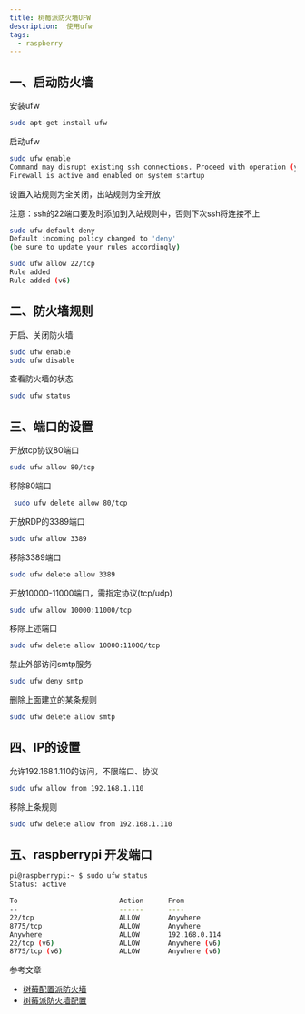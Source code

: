 ```yaml
---
title: 树莓派防火墙UFW
description:  使用ufw
tags:
  - raspberry
---
```


## 一、启动防火墙

安装ufw

```sh
sudo apt-get install ufw
```

启动ufw

```sh
sudo ufw enable
Command may disrupt existing ssh connections. Proceed with operation (y|n)? y
Firewall is active and enabled on system startup

```

设置入站规则为全关闭，出站规则为全开放

注意：ssh的22端口要及时添加到入站规则中，否则下次ssh将连接不上

```sh
sudo ufw default deny
Default incoming policy changed to 'deny'
(be sure to update your rules accordingly)

sudo ufw allow 22/tcp
Rule added
Rule added (v6)
```

## 二、防火墙规则

开启、关闭防火墙

```sh
sudo ufw enable
sudo ufw disable
```

查看防火墙的状态
```sh
sudo ufw status
```

## 三、端口的设置

开放tcp协议80端口
```sh
sudo ufw allow 80/tcp
```

移除80端口
```sh
 sudo ufw delete allow 80/tcp
```

开放RDP的3389端口
```sh
sudo ufw allow 3389
```

 移除3389端口
```sh
sudo ufw delete allow 3389
```

 开放10000-11000端口，需指定协议(tcp/udp)
```sh
sudo ufw allow 10000:11000/tcp
```

移除上述端口
```sh
sudo ufw delete allow 10000:11000/tcp
```

禁止外部访问smtp服务
```sh
sudo ufw deny smtp 
```

删除上面建立的某条规则
```sh
sudo ufw delete allow smtp 
```

## 四、IP的设置

允许192.168.1.110的访问，不限端口、协议

```sh
sudo ufw allow from 192.168.1.110
```

移除上条规则

```sh
sudo ufw delete allow from 192.168.1.110
```


## 五、raspberrypi 开发端口

```sh
pi@raspberrypi:~ $ sudo ufw status 
Status: active

To                         Action      From
--                         ------      ----
22/tcp                     ALLOW       Anywhere                  
8775/tcp                   ALLOW       Anywhere                  
Anywhere                   ALLOW       192.168.0.114             
22/tcp (v6)                ALLOW       Anywhere (v6)             
8775/tcp (v6)              ALLOW       Anywhere (v6) 
```


参考文章

- [树莓配置派防火墙](https://blog.51cto.com/u_15304255/3114511)
- [树莓派防火墙配置](https://blog.csdn.net/zifengzwz/article/details/112756566)

